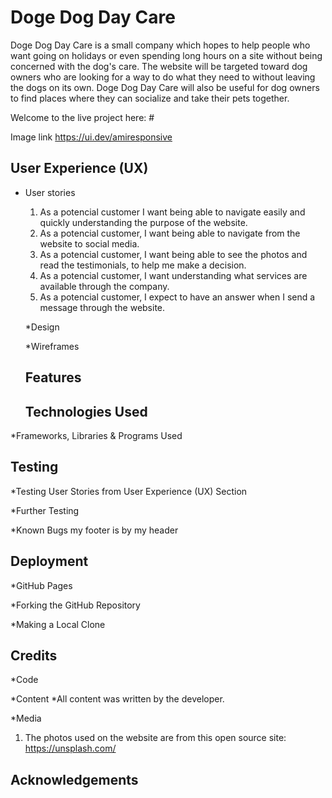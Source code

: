 # Doge Dog Day Care

 Doge Dog Day Care is a small company which hopes to help people who want going on holidays or even spending long hours on a site without being concerned with the dog's care. The website will be targeted toward dog owners who are looking for a way to do what they need to without leaving the dogs on its own. Doge Dog Day Care will also be useful for dog owners to find places where they can socialize and take their pets together. 

 Welcome to the live project here: #

 Image link https://ui.dev/amiresponsive

 ## User Experience (UX)
 * User stories 
    
   1. As a potencial customer I want being able to navigate easily and quickly understanding the purpose of the website.
   2. As a potencial customer, I want being able to navigate from the website to social media.
   3. As a potencial customer, I want being able to see the photos and read the testimonials, to help me make a decision.
   4. As a potencial customer, I want understanding what services are available through the company.
   5. As a potencial customer, I expect to have an answer when I send a message through the website.

   *Design


   *Wireframes


   ## Features

   ## Technologies Used

 *Frameworks, Libraries & Programs Used

 ## Testing

 *Testing User Stories from User Experience (UX) Section

 *Further Testing

 *Known Bugs
 my footer is by my header
 

 ## Deployment
 *GitHub Pages

 *Forking the GitHub Repository

 *Making a Local Clone


 ## Credits
 *Code

 *Content
    *All content was written by the developer.

 *Media
 1. The photos used on the website are from this open source site: https://unsplash.com/

## Acknowledgements
   
   


   


 
 


 
 






 




